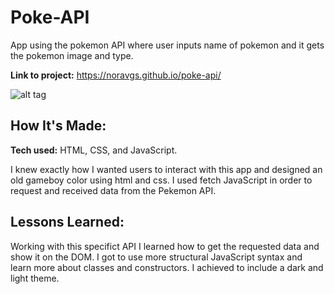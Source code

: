 # Poke-API
App using the pokemon API where user inputs name of pokemon and it gets the pokemon image and type.

**Link to project:** https://noravgs.github.io/poke-api/

![alt tag](https://user-images.githubusercontent.com/101680775/166389347-a3a1e446-56b6-4536-a497-4cd0352a90f2.gif)


## How It's Made:

**Tech used:** HTML, CSS, and JavaScript.

I knew exactly how I wanted users to interact with this app and designed an old gameboy color using html and css. I used fetch JavaScript in order to request and received data from the Pekemon API.

## Lessons Learned:

Working with this specifict API I learned how to get the requested data and show it on the DOM. I got to use more structural JavaScript syntax and learn more about classes and constructors. I achieved to include a dark and light theme.

